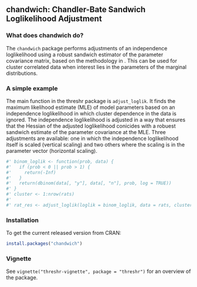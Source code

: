 
<!-- README.md is generated from README.Rmd. Please edit that file -->
chandwich: Chandler-Bate Sandwich Loglikelihood Adjustment
----------------------------------------------------------

### What does chandwich do?

The `chandwich` package performs adjustments of an independence loglikelihood using a robust sandwich estimator of the parameter covariance matrix, based on the methodology in . This can be used for cluster correlated data when interest lies in the parameters of the marginal distributions.

### A simple example

The main function in the threshr package is `adjust_loglik`. It finds the maximum likelihood estimate (MLE) of model parameters based on an independence loglikelihood in which cluster dependence in the data is ignored. The independence loglikelihood is adjusted in a way that ensures that the Hessian of the adjusted loglikelihood conicides with a robuest sandwich estimate of the parameter covariance at the MLE. Three adjustments are available: one in which the independence loglikelihood itself is scaled (vertical scaling) and two others where the scaling is in the parameter vector (horizontal scaling).

``` r
#' binom_loglik <- function(prob, data) {
#'   if (prob < 0 || prob > 1) {
#'     return(-Inf)
#'   }
#'   return(dbinom(data[, "y"], data[, "n"], prob, log = TRUE))
#' }
#' cluster <- 1:nrow(rats)
#'
#' rat_res <- adjust_loglik(loglik = binom_loglik, data = rats, cluster = cluster)
```

### Installation

To get the current released version from CRAN:

``` r
install.packages("chandwich")
```

### Vignette

See `vignette("threshr-vignette", package = "threshr")` for an overview of the package.
